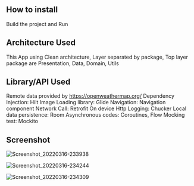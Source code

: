 ## How to install

Build the project and Run

## Architecture Used

This App using Clean architecture,
Layer separated by package, Top layer package are Presentation, Data, Domain, Utils

## Library/API Used

Remote data provided by https://openweathermap.org/
Dependency Injection: Hilt
Image Loading library: Glide
Navigation: Navigation component
Network Call: Retrofit
On device Http Logging: Chucker
Local data persistence: Room
Asynchronous codes: Coroutines, Flow
Mocking test: Mockito

## Screenshot

![Screenshot_20220316-233938](https://user-images.githubusercontent.com/22167744/158713905-e5243c87-4228-4dec-a959-7200c9c1de2b.png)

![Screenshot_20220316-234244](https://user-images.githubusercontent.com/22167744/158713920-13be8a97-ae47-4c95-a432-47924fa2885c.png)

![Screenshot_20220316-234309](https://user-images.githubusercontent.com/22167744/158713929-3f1ed6f7-c8a5-4262-af01-61a1d55f3ac5.png)
